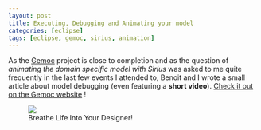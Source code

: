 ```yaml
---
layout: post
title: Executing, Debugging and Animating your model
categories: [eclipse]
tags: [eclipse, gemoc, sirius, animation]
---
```


As the [Gemoc](http://gemoc.org/ins/) project is close to completion and as the question of *animating the domain specific model with Sirius* was asked to me quite frequently in the last few events I attended to, Benoit and I wrote a small article about model debugging (even featuring a **short video**). [Check it out on the Gemoc website](http://gemoc.org/breathe-life-into-your-designer/) !

<figure>
    <a href="http://gemoc.org/breathe-life-into-your-designer/"><img src="{{ site.url }}/images/blog/gemoc-website.png"></a>    
    <figcaption>Breathe Life Into Your Designer!</figcaption>
</figure>

